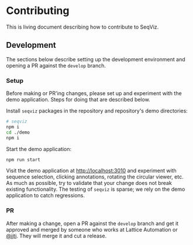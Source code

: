 # Contributing

This is living document describing how to contribute to SeqViz.

## Development

The sections below describe setting up the development environment and opening a PR against the `develop` branch.

### Setup

Before making or PR'ing changes, please set up and experiment with the demo application. Steps for doing that are described below.

Install `seqviz` packages in the repository and repository's demo directories:

```bash
# seqviz
npm i
cd ./demo
npm i
```

Start the demo application:

```bash
npm run start
```

Visit the demo application at [http://localhost:3010](http://localhost:3010) and experiment with sequence selection, clicking annotations, rotating the circular viewer, etc. As much as possible, try to validate that your change does not break existing functionality. The testing of `seqviz` is sparse; we rely on the demo application to catch regressions.

### PR

After making a change, open a PR against the `develop` branch and get it approved and merged by someone who works at Lattice Automation or [@jjti](https://github.com/jjti). They will merge it and cut a release.
